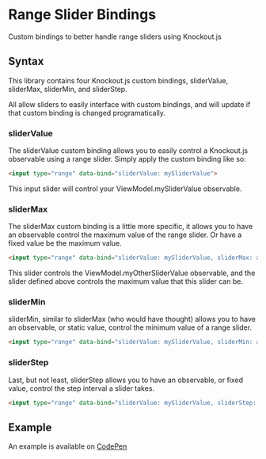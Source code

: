 # Range Slider Bindings
Custom bindings to better handle range sliders using Knockout.js

## Syntax
This library contains four Knockout.js custom bindings, sliderValue, sliderMax, sliderMin, and sliderStep. 

All allow sliders to easily interface with custom bindings, and will update if that custom binding is changed programatically.

### sliderValue 
The sliderValue custom binding allows you to easily control a Knockout.js observable using a range slider. 
Simply apply the custom binding like so: 
```html 
<input type="range" data-bind="sliderValue: mySliderValue">
```
This input slider will control your ViewModel.mySliderValue observable.

### sliderMax
The sliderMax custom binding is a little more specific, it allows you to have an observable control the maximum value of the range slider. Or have a fixed value be the maximum value. 
```html
<input type="range" data-bind="sliderValue: mySliderValue, sliderMax: anotherSliderValue">
```
This slider controls the ViewModel.myOtherSliderValue observable, and the slider defined above controls the maximum value that this slider can be.

### sliderMin
sliderMin, similar to sliderMax (who would have thought) allows you to have an observable, or static value, control the minimum value of a range slider. 
```html
<input type="range" data-bind="sliderValue: mySliderValue, sliderMin: anotherSliderValue">
```

### sliderStep
Last, but not least, sliderStep allows you to have an observable, or fixed value, control the step interval a slider takes. 
```html
<input type="range" data-bind="sliderValue: mySliderValue, sliderStep: anotherSliderValue">
```

## Example
An example is available on [CodePen](http://codepen.io/mwrouse/pen/wWwvmN)
